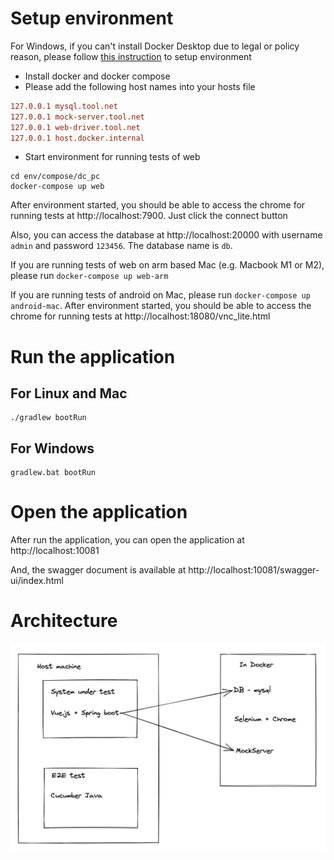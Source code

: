 # Setup environment

For Windows, if you can't install Docker Desktop due to legal or policy reason, please
follow [this instruction](windows_without_docker_desktop.md) to setup environment

* Install docker and docker compose
* Please add the following host names into your hosts file

```ini
127.0.0.1 mysql.tool.net
127.0.0.1 mock-server.tool.net
127.0.0.1 web-driver.tool.net
127.0.0.1 host.docker.internal
```

* Start environment for running tests of web

```shell
cd env/compose/dc_pc
docker-compose up web
```

After environment started, you should be able to access the chrome for running tests at http://localhost:7900. Just
click the connect button

Also, you can access the database at http://localhost:20000 with username `admin` and password `123456`. The database
name is `db`.

If you are running tests of web on arm based Mac (e.g. Macbook M1 or M2), please run `docker-compose up web-arm`

If you are running tests of android on Mac, please run `docker-compose up android-mac`. After environment started, you
should be able to access the chrome for running tests at http://localhost:18080/vnc_lite.html

# Run the application

## For Linux and Mac

```shell
./gradlew bootRun
```

## For Windows

```shell
gradlew.bat bootRun
```

# Open the application

After run the application, you can open the application at http://localhost:10081

And, the swagger document is available at http://localhost:10081/swagger-ui/index.html

# Architecture

![](arch.jpg)
